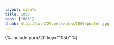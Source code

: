 ```yaml
--- 
layout: sieutv
title: 1050
tags: ["001"]
thumb: http://porn720.net/video/1050/poster.jpg
---
```

{% include porn720 key="1050" %} 
